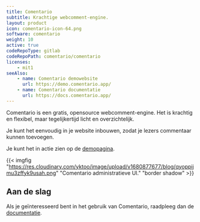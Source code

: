 ```yaml
---
title: Comentario
subtitle: Krachtige webcomment-engine.
layout: product
icon: comentario-icon-64.png
software: comentario
weight: 10
active: true
codeRepoType: gitlab
codeRepoPath: comentario/comentario
licenses:
    - mit1
seeAlso:
    - name: Comentario demowebsite
      url: https://demo.comentario.app/
    - name: Comentario documentatie
      url: https://docs.comentario.app/
---
```


Comentario is een gratis, opensource webcomment-engine. Het is krachtig en flexibel, maar tegelijkertijd licht en overzichtelijk.

Je kunt het eenvoudig in je website inbouwen, zodat je lezers commentaar kunnen toevoegen.

Je kunt het in actie zien op de [demopagina](https://demo.comentario.app/).

{{< imgfig "https://res.cloudinary.com/yktoo/image/upload/v1680877677/blog/qyoppijmu3zffyk9usah.png" "Comentario administratieve UI." "border shadow" >}}

## Aan de slag

Als je geïnteresseerd bent in het gebruik van Comentario, raadpleeg dan de [documentatie](https://docs.comentario.app/en/getting-started/).
